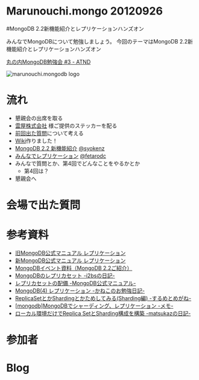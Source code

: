 Marunouchi.mongo 20120926
=================
#MongoDB 2.2新機能紹介とレプリケーションハンズオン

みんなでMongoDBについて勉強しましょう。
今回のテーマはMongoDB 2.2新機能紹介とレプリケーションハンズオン

[丸の内MongoDB勉強会 #3 - ATND](http://atnd.org/events/32249)

![marunouchi.mongodb logo](http://www.fedc.biz/~fujisaki/img/mongodb_logo.png)


# 流れ
* 懇親会の出席を取る
* [雲屋株式会社](http://kumoya.com/) 様ご提供のステッカーを配る
* [前回出た質問](https://github.com/syokenz/marunouchi-mongodb/tree/master/20120828)について考える
* [Wiki](https://github.com/syokenz/marunouchi-mongodb/wiki)作りました！
* [MongoDB 2.2 新機能紹介](https://github.com/syokenz/marunouchi-mongodb/tree/master/20120926/syokenz) [@syokenz](http://twitter.com/syokenz)
* [みんなでレプリケーション](https://github.com/syokenz/marunouchi-mongodb/tree/master/20120926/fetarodc) [@fetarodc](http://twitter.com/fetarodc)
* みんなで質問とか、第4回でどんなことをやるかとか
  * 第4回は？
* 懇親会へ

# 会場で出た質問 


# 参考資料
* [旧MongoDB公式マニュアル レプリケーション](http://www.mongodb.org/pages/viewpage.action?pageId=7209399) 
* [新MongoDB公式マニュアル レプリケーション](http://jp.docs.mongodb.org/manual/replication/)  
* [MongoDBイベント資料（MongoDB 2.2ご紹介）](http://kumoya.com/?p=3493)
* [MongoDBのレプリカセット -i2bsの日記- ](http://d.hatena.ne.jp/i2bs/20120222/1329917111)
* [レプリカセットの配備 -MongoDB公式マニュアル- ](http://jp.docs.mongodb.org/manual/tutorial/deploy-replica-set/)
* [MongoDB(4) レプリケーション -かねこのお勉強日記- ](http://e2kaneko.blogspot.jp/2012/03/mongodb4.html)
* [ReplicaSetとかShardingとかためしてみる(Sharding編) -するめとめがね- ](http://d.hatena.ne.jp/tm8r/20110511/1305122040)
* [[mongodb]MongoDBでシャーディング、レプリケーション -メモ- ](http://d.hatena.ne.jp/HowHigh/20111118/p1)
* [ローカル環境だけでReplica SetとSharding構成を構築 -matsukazの日記- ](http://d.hatena.ne.jp/matsukaz/20110417/1303057728)

# 参加者


# Blog


